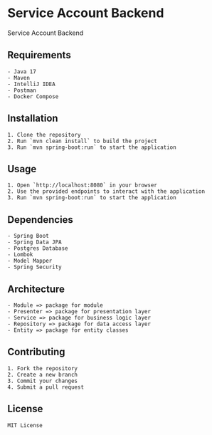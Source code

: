 # Service Account Backend
Service Account Backend

## Requirements
```
- Java 17
- Maven
- IntelliJ IDEA
- Postman
- Docker Compose
```

## Installation
```
1. Clone the repository
2. Run `mvn clean install` to build the project
3. Run `mvn spring-boot:run` to start the application
```

## Usage
```
1. Open `http://localhost:8080` in your browser
2. Use the provided endpoints to interact with the application
3. Run `mvn spring-boot:run` to start the application
```

## Dependencies
```
- Spring Boot
- Spring Data JPA
- Postgres Database
- Lombok
- Model Mapper
- Spring Security
```

## Architecture
```
- Module => package for module
- Presenter => package for presentation layer
- Service => package for business logic layer
- Repository => package for data access layer
- Entity => package for entity classes
```

## Contributing
```
1. Fork the repository
2. Create a new branch
3. Commit your changes
4. Submit a pull request
```

## License
```
MIT License
```